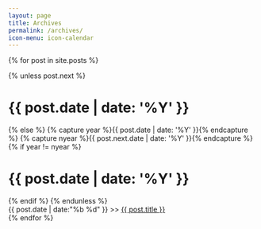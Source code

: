```yaml
---
layout: page
title: Archives
permalink: /archives/
icon-menu: icon-calendar
---
```


{% for post in site.posts %}

{% unless post.next %}
  <h1>{{ post.date | date: '%Y' }}</h1>
{% else %}
  {% capture year %}{{ post.date | date: '%Y' }}{% endcapture %}
  {% capture nyear %}{{ post.next.date | date: '%Y' }}{% endcapture %}
  {% if year != nyear %}
  <h1>{{ post.date | date: '%Y' }}</h1>
  {% endif %}
{% endunless %}

<div>{{ post.date | date:"%b %d" }} >> <a href="{{ post.url }}">{{ post.title }}</a></div>
{% endfor %}
